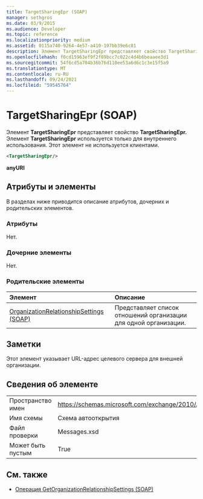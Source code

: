 ```yaml
---
title: TargetSharingEpr (SOAP)
manager: sethgros
ms.date: 03/9/2015
ms.audience: Developer
ms.topic: reference
ms.localizationpriority: medium
ms.assetid: 0115a740-9264-4e57-a410-197bb39e6c81
description: Элемент TargetSharingEpr представляет свойство TargetSharingEpr. Элемент TargetSharingEpr используется только для внутреннего использования.
ms.openlocfilehash: f0cd15963ef9f2f89bcc7c022c4d4b6beaaee3d1
ms.sourcegitcommit: 54f6cd5a704b36b76d110ee53a6d6c1c3e15f5a9
ms.translationtype: MT
ms.contentlocale: ru-RU
ms.lasthandoff: 09/24/2021
ms.locfileid: "59545764"
---
```

# <a name="targetsharingepr-soap"></a>TargetSharingEpr (SOAP)
 
Элемент **TargetSharingEpr** представляет свойство **TargetSharingEpr.** Элемент **TargetSharingEpr** используется только для внутреннего использования. Этот элемент не используется клиентами. 
  
```XML
<TargetSharingEpr/>
```

**anyURI**

## <a name="attributes-and-elements"></a>Атрибуты и элементы

В разделах ниже приводится описание атрибутов, дочерних и родительских элементов.
  
### <a name="attributes"></a>Атрибуты

Нет.
  
### <a name="child-elements"></a>Дочерние элементы

Нет.
  
### <a name="parent-elements"></a>Родительские элементы

|**Элемент**|**Описание**|
|:-----|:-----|
|[OrganizationRelationshipSettings (SOAP)](organizationrelationshipsettings-soap.md) <br/> |Представляет список отношений организации для одной организации.  <br/> |
   
## <a name="remarks"></a>Заметки

Этот элемент указывает URL-адрес целевого сервера для внешней организации. 
  
## <a name="element-information"></a>Сведения об элементе

|||
|:-----|:-----|
|Пространство имен  <br/> |https://schemas.microsoft.com/exchange/2010/Autodiscover  <br/> |
|Имя схемы  <br/> |Схема автооткрытия  <br/> |
|Файл проверки  <br/> |Messages.xsd  <br/> |
|Может быть пустым  <br/> |True  <br/> |
   
## <a name="see-also"></a>См. также

- [Операция GetOrganizationRelationshipSettings (SOAP)](getorganizationrelationshipsettings-operation-soap.md)

